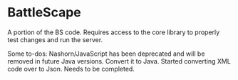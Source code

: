 # BattleScape

A portion of the BS code. Requires access to the core library to properly test changes and run the server.

Some to-dos:
Nashorn/JavaScript has been deprecated and will be removed in future Java versions. Convert it to Java.
Started converting XML code over to Json. Needs to be completed.
